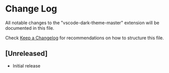 # Change Log

All notable changes to the "vscode-dark-theme-master" extension will be documented in this file.

Check [Keep a Changelog](http://keepachangelog.com/) for recommendations on how to structure this file.

## [Unreleased]

- Initial release
